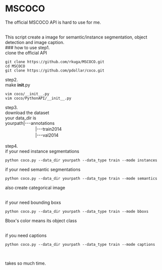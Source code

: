 # MSCOCO
The official MSCOCO API is hard to use for me.

<br />
This script create a image for semantic/instance segmentation, object detection and image caption.
<br />
### how to use
step1.<br />
clone the official API

```
git clone https://github.com/rkuga/MSCOCO.git
cd MSCOCO
git clone https://github.com/pdollar/coco.git
```

step2.<br />
make __init__.py  <br />
```
vim coco/__init__.py
vim coco/PythonAPI/__init__.py
```

step3.<br />
download the dataset<br>
your data_dir is<br>
yourpath|---annotations<br>
　　　　　　　|---train2014<br>
　　　　　　　|---val2014<br>
<br />
step4.<br />
if your need instance segmentations
```
python coco.py --data_dir yourpath --data_type train --mode instances
```

 
if your need semantic segmentations
```
python coco.py --data_dir yourpath --data_type train --mode semantics
```
also create categorical image  
<br /> 
  
if your need bounding boxs
```
python coco.py --data_dir yourpath --data_type train --mode bboxs
```
Bbox's color means its object class  
<br />

if you need captions
```
python coco.py --data_dir yourpath --data_type train --mode captions
```
<br />



takes so much time.

